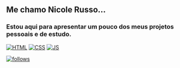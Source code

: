 ## Me chamo Nicole Russo...
### Estou aqui para apresentar um pouco dos meus projetos pessoais e de estudo.


[![HTML](https://img.shields.io/badge/HTML5-E34F26?style=for-the-badge&logo=html5&logoColor=white)](#) 
[![CSS](https://img.shields.io/badge/CSS3-1572B6?style=for-the-badge&logo=css3&logoColor=white)](#)
[![JS](https://user-images.githubusercontent.com/92954564/149734759-95447c01-d50b-46ee-b203-bcf737a3deb6.png)](#)
<!--[![PHP](https://img.shields.io/badge/PHP-777BB4?style=for-the-badge&logo=php&logoColor=white)](#)-->

[![follows](https://img.shields.io/github/followers/nicole-cris-russo.svg?style=social&label=Follow&maxAge=2592000)](#)

